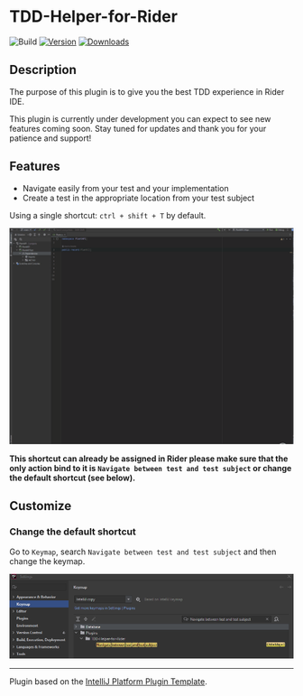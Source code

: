 # TDD-Helper-for-Rider

![Build](https://github.com/maximedezette/TDD-Helper-for-Rider/workflows/Build/badge.svg)
[![Version](https://img.shields.io/jetbrains/plugin/v/com.github.maximedezette.tddhelperforrider.svg)](https://plugins.jetbrains.com/plugin/com.github.maximedezette.tddhelperforrider)
[![Downloads](https://img.shields.io/jetbrains/plugin/d/com.github.maximedezette.tddhelperforrider.svg)](https://plugins.jetbrains.com/plugin/com.github.maximedezette.tddhelperforrider)

## Description

<!-- Plugin description -->
The purpose of this plugin is to give you the best TDD experience in Rider IDE.

This plugin is currently under development you can expect to see new features coming soon. 
Stay tuned for updates and thank you for your patience and support!

## Features

* Navigate easily from your test and your implementation
* Create a test in the appropriate location from your test subject

Using a single shortcut: `ctrl + shift + T` by default.
<!-- Plugin description end -->

![demo](doc/images/demo.gif)

**This shortcut can already be assigned in Rider please make sure that the only action bind 
to it is `Navigate between test and test subject` or change the default shortcut (see below).**

## Customize

### Change the default shortcut

Go to `Keymap`, search `Navigate between test and test subject` and
then change the keymap.

![reassign-shortcut](doc/images/reassign-shortcut.png)

---
Plugin based on the [IntelliJ Platform Plugin Template][template].

[template]: https://github.com/JetBrains/intellij-platform-plugin-template
[docs:plugin-description]: https://plugins.jetbrains.com/docs/intellij/plugin-user-experience.html#plugin-description-and-presentation

